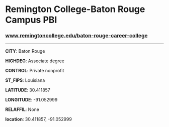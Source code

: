 # Remington College-Baton Rouge Campus PBI
### www.remingtoncollege.edu/baton-rouge-career-college
---
**CITY**: Baton Rouge

**HIGHDEG**: Associate degree

**CONTROL**: Private nonprofit

**ST_FIPS**: Louisiana

**LATITUDE**: 30.411857

**LONGITUDE**: -91.052999

**RELAFFIL**: None

**location**: 30.411857, -91.052999